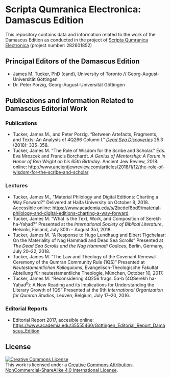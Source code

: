 # Scripta Qumranica Electronica: Damascus Edition

This repository contains data and information related to the work of the Damascus Edition as conducted in the project of [Scripta Qumranica Electronica](http://gepris.dfg.de/gepris/projekt/282601852) (project number: 282601852)

## Principal Editors of the Damascus Edition

* [James M. Tucker](https://utoronto.academia.edu/JamesTucker), PhD (cand), University of Toronto // Georg-August-Universität Göttingen
* Dr. Peter Porzig, Georg-August-Universität Göttingen

## Publications and Information Related to Damascus Editorial Work

### Publications

* <span class='Z3988' title='url_ver=Z39.88-2004&amp;ctx_ver=Z39.88-2004&amp;rfr_id=info%3Asid%2Fzotero.org%3A2&amp;rft_val_fmt=info%3Aofi%2Ffmt%3Akev%3Amtx%3Ajournal&amp;rft.genre=article&amp;rft.atitle=Between%20Artefacts%2C%20Fragments%2C%20and%20Texts%3A%20An%20Analysis%20of%204Q266%20Column%20I&amp;rft.jtitle=Dead%20Sea%20Discoveries&amp;rft.volume=25&amp;rft.issue=3&amp;rft.aufirst=James%20M.&amp;rft.aulast=Tucker&amp;rft.au=James%20M.%20Tucker&amp;rft.au=Peter%20Porzig&amp;rft.date=2018&amp;rft.pages=335%E2%80%93358'>Tucker, James M., and Peter Porzig. “Between Artefacts, Fragments, and Texts: An Analysis of 4Q266 Column I.” [_Dead Sea Discoveries_](https://www.academia.edu/37866055/Between_Artefacts_Fragments_and_Texts_An_Analysis_of_4Q266_Column_I) 25.3 (2018): 335–358.</span>
* Tucker, James M. "The Role of Wisdom for the Scribe and Scholar." Eds. Eva Mrozcek and Francis Borchardt. _A Genius of Mentorship: A Forum in Honor of Ben Wright on his 65th Birthday_. Ancient Jew Review, 2018. online: http://www.ancientjewreview.com/articles/2018/1/12/the-role-of-wisdom-for-the-scribe-and-scholar

### Lectures

* Tucker, James M., "Material Philology and Digital Editions: Charting a Way Forward?" Delivered at Haifa University on October 8, 2018. Accessible online: https://www.academia.edu/s/2bcdef8bd9/material-philology-and-digital-editions-charting-a-way-forward
* Tucker, James M. “What is the Text, Work, and Composition of Serekh ha-Yaḥad?” Presented at the _International Society of Biblical Literature_, Helsinki, Finland, July 30th – August 3rd, 2018.
* Tucker, James M. “A Response to Hugo Lundhaug and Eibert Tigchelaar: On the Materiality of Nag Hammadi and Dead Sea Scrolls” Presented at _The Dead Sea Scrolls and the Nag Hammadi Codices_, Berlin, Germany, July 20–22, 2018.
* Tucker, James M. “The Law and Theology of the Covenant Renewal Ceremony of the Qumran Community Rule (1QS)” Presented at _Neutestamentlichen Kolloquiums_, Evangelisch-Theologische Fakultät Abteilung für neutestamentliche Theologie, München, October 10, 2017.
* Tucker, James M. “Reconsidering 4Q256 frags. 5a-b (4QSerekh ha-Yaḥad<sup>b</sup>): A New Reading and its Implications for Understanding the Literary Growth of 1QS” Presented at the 9th _International Organization for Qumran Studies_, Leuven, Belgium, July 17–20, 2016.


### Editorial Reports

* Editorial Report 2017, accesible online: https://www.academia.edu/35555460/Göttingen_Editorial_Report_Damascus_Edition

## License

<a rel="license" href="http://creativecommons.org/licenses/by-nc-sa/4.0/"><img alt="Creative Commons License" style="border-width:0" src="https://i.creativecommons.org/l/by-nc-sa/4.0/88x31.png" /></a><br />This work is licensed under a <a rel="license" href="http://creativecommons.org/licenses/by-nc-sa/4.0/">Creative Commons Attribution-NonCommercial-ShareAlike 4.0 International License</a>.
